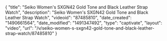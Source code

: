 {
    "title": "Seiko Women's SXGN42 Gold Tone and Black Leather Strap Watch",
    "description": "Seiko Women's SXGN42 Gold Tone and Black Leather Strap Watch",
    "videoid": "87485810",
    "date_created": "1490661564",
    "date_modified": "1491347492",
    "type": "captivate",
    "layout": "video",
    "url": "\/v\/seiko-women-s-sxgn42-gold-tone-and-black-leather-strap-watch\/87485810"
}